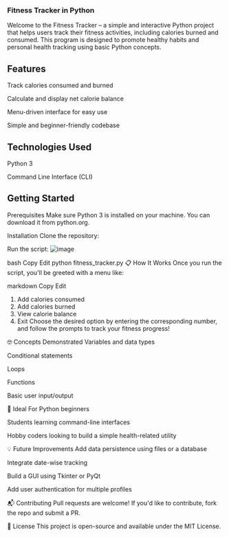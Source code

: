 ### Fitness Tracker in Python

Welcome to the Fitness Tracker – a simple and interactive Python project that helps users track their fitness activities, including calories burned and consumed. This program is designed to promote healthy habits and personal health tracking using basic Python concepts.

## Features
Track calories consumed and burned

Calculate and display net calorie balance

Menu-driven interface for easy use

Simple and beginner-friendly codebase

## Technologies Used
Python 3

Command Line Interface (CLI)

## Getting Started
Prerequisites
Make sure Python 3 is installed on your machine. You can download it from python.org.

Installation
Clone the repository:

Run the script:
![image](https://github.com/user-attachments/assets/164dbf2f-5653-4d76-8e0b-1480f34b7214)

bash
Copy
Edit
python fitness_tracker.py
📋 How It Works
Once you run the script, you'll be greeted with a menu like:

markdown
Copy
Edit
1. Add calories consumed
2. Add calories burned
3. View calorie balance
4. Exit
Choose the desired option by entering the corresponding number, and follow the prompts to track your fitness progress!

🤓 Concepts Demonstrated
Variables and data types

Conditional statements

Loops

Functions

Basic user input/output

🧠 Ideal For
Python beginners

Students learning command-line interfaces

Hobby coders looking to build a simple health-related utility

💡 Future Improvements
Add data persistence using files or a database

Integrate date-wise tracking

Build a GUI using Tkinter or PyQt

Add user authentication for multiple profiles

📬 Contributing
Pull requests are welcome! If you'd like to contribute, fork the repo and submit a PR.

📄 License
This project is open-source and available under the MIT License.
